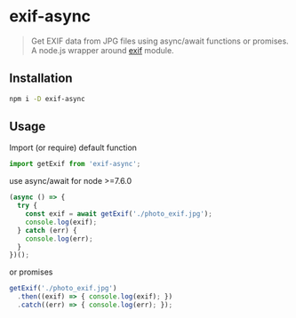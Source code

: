 # exif-async

> Get EXIF data from JPG files using async/await functions or promises.
A node.js wrapper around [exif](https://www.npmjs.com/package/exif) module.

## Installation

```bash
npm i -D exif-async
```

## Usage

Import (or require) default function
```javascript
import getExif from 'exif-async';
```

use async/await for node >=7.6.0
```javascript
(async () => {
  try {
    const exif = await getExif('./photo_exif.jpg');
    console.log(exif);
  } catch (err) {
    console.log(err);
  }
})();
```

or promises
```javascript
getExif('./photo_exif.jpg')
  .then((exif) => { console.log(exif); })
  .catch((err) => { console.log(err); });
```

